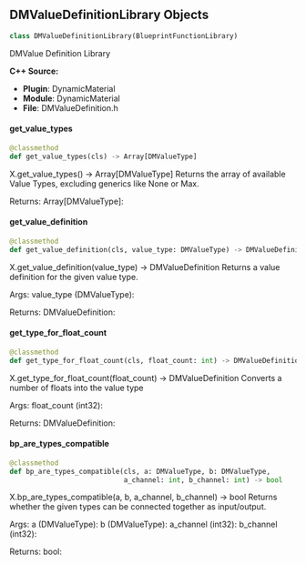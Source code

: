 ## DMValueDefinitionLibrary Objects

```python
class DMValueDefinitionLibrary(BlueprintFunctionLibrary)
```

DMValue Definition Library

**C++ Source:**

- **Plugin**: DynamicMaterial
- **Module**: DynamicMaterial
- **File**: DMValueDefinition.h

<a id="unreal.DMValueDefinitionLibrary.get_value_types"></a>

#### get_value_types

```python
@classmethod
def get_value_types(cls) -> Array[DMValueType]
```

X.get_value_types() -> Array[DMValueType]
Returns the array of available Value Types, excluding generics like None or Max.

Returns:
    Array[DMValueType]:

<a id="unreal.DMValueDefinitionLibrary.get_value_definition"></a>

#### get_value_definition

```python
@classmethod
def get_value_definition(cls, value_type: DMValueType) -> DMValueDefinition
```

X.get_value_definition(value_type) -> DMValueDefinition
Returns a value definition for the given value type.

Args:
    value_type (DMValueType): 

Returns:
    DMValueDefinition:

<a id="unreal.DMValueDefinitionLibrary.get_type_for_float_count"></a>

#### get_type_for_float_count

```python
@classmethod
def get_type_for_float_count(cls, float_count: int) -> DMValueDefinition
```

X.get_type_for_float_count(float_count) -> DMValueDefinition
Converts a number of floats into the value type

Args:
    float_count (int32): 

Returns:
    DMValueDefinition:

<a id="unreal.DMValueDefinitionLibrary.bp_are_types_compatible"></a>

#### bp_are_types_compatible

```python
@classmethod
def bp_are_types_compatible(cls, a: DMValueType, b: DMValueType,
                            a_channel: int, b_channel: int) -> bool
```

X.bp_are_types_compatible(a, b, a_channel, b_channel) -> bool
Returns whether the given types can be connected together as input/output.

Args:
    a (DMValueType): 
    b (DMValueType): 
    a_channel (int32): 
    b_channel (int32): 

Returns:
    bool:

<a id="unreal.DynamicMaterialInstance"></a>